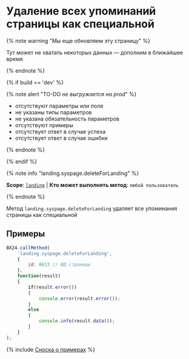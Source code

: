 # Удаление всех упоминаний страницы как специальной

{% note warning "Мы еще обновляем эту страницу" %}

Тут может не хватать некоторых данных — дополним в ближайшее время

{% endnote %}

{% if build == 'dev' %}

{% note alert "TO-DO _не выгружается на prod_" %}

- отсутствуют параметры или поля
- не указаны типы параметров
- не указана обязательность параметров
- отсутствуют примеры
- отсутствует ответ в случае успеха
- отсутствует ответ в случае ошибки

{% endnote %}

{% endif %}

{% note info "landing.syspage.deleteForLanding" %}

**Scope**: [`landing`](../../../scopes/permissions.md) | **Кто может выполнять метод**: `любой пользователь`

{% endnote %}

Метод `landing.syspage.deleteForLanding` удаляет все упоминания страницы как специальной

## Примеры

```js
BX24.callMethod(
    'landing.syspage.deleteForLanding',
    {
        id: 8613 // ИД страницы
    },
    function(result)
    {
        if(result.error())
        {
            console.error(result.error());
        }
        else
        {
            console.info(result.data());
        }
    }
);
```

{% include [Сноска о примерах](../../../../_includes/examples.md) %}